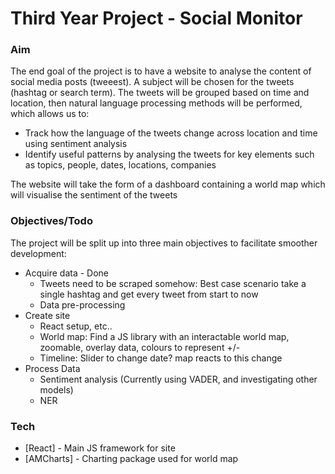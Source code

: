 # Third Year Project - Social Monitor

### Aim

The end goal of the project is to have a website to analyse the content of social media posts (tweeest). A subject will be chosen for the tweets (hashtag or search term). The tweets will be grouped based on time and location, then natural language processing methods will be performed, which allows us to:

- Track how the language of the tweets change across location and time using sentiment analysis
- Identify useful patterns by analysing the tweets for key elements such as topics, people, dates, locations, companies

The website will take the form of a dashboard containing a world map which will visualise the sentiment of the tweets

### Objectives/Todo

The project will be split up into three main objectives to facilitate smoother development: 

- Acquire data - Done
  - Tweets need to be scraped somehow: Best case scenario take a single hashtag and get every tweet from start to now
  - Data pre-processing
- Create site
  - React setup, etc..
  - World map: Find a JS library with an interactable world map, zoomable, overlay data, colours to represent +/-
  - Timeline: Slider to change date? map reacts to this change
- Process Data 
  - Sentiment analysis (Currently using VADER, and investigating other models)
  - NER

### Tech

* [React] - Main JS framework for site
* [AMCharts] - Charting package used for world map



